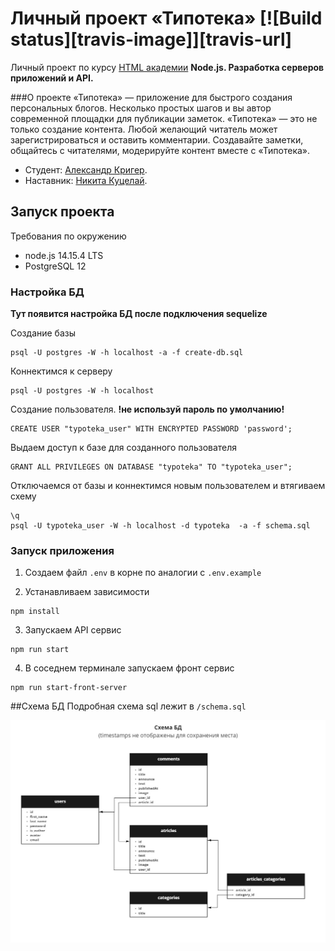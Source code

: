 # Личный проект «Типотека» [![Build status][travis-image]][travis-url]

Личный проект по курсу [HTML академии](https://htmlacademy.ru/) 
<b>Node.js. Разработка серверов приложений и API.</b>

###О проекте
«Типотека» — приложение для быстрого создания персональных блогов. Несколько простых шагов и вы автор современной площадки для публикации заметок. «Типотека» — это не только создание контента. Любой желающий читатель может зарегистрироваться и оставить комментарии. Создавайте заметки, общайтесь с читателями, модерируйте контент вместе с «Типотека».

* Студент: [Александр Кригер](https://up.htmlacademy.ru/nodejs/3/user/521509).
* Наставник: [Никита Куцелай](https://htmlacademy.ru/profile/id32750).

## Запуск проекта
Требования по окружению
* node.js 14.15.4 LTS
* PostgreSQL 12

### Настройка БД
<b>Тут появится настройка БД после подключения sequelize</b>

Создание базы
```
psql -U postgres -W -h localhost -a -f create-db.sql
```

Коннектимся к серверу
```
psql -U postgres -W -h localhost
```

Создание пользователя. <b>!не используй пароль по умолчанию!</b> 
```
CREATE USER "typoteka_user" WITH ENCRYPTED PASSWORD 'password';
```

Выдаем доступ к базе для созданного пользователя
```
GRANT ALL PRIVILEGES ON DATABASE "typoteka" TO "typoteka_user"; 
```

Отключаемся от базы и коннектимся новым пользователем и втягиваем схему
```
\q
psql -U typoteka_user -W -h localhost -d typoteka  -a -f schema.sql
```

### Запуск приложения
1. Создаем файл `.env` в корне по аналогии с `.env.example`

2. Устанавливаем зависимости
```
npm install
```
3. Запускаем API сервис
```
npm run start
```
4. В соседнем терминале запускаем фронт сервис
```
npm run start-front-server
```

##Схема БД
Подробная схема sql лежит в `/schema.sql`

![Схема БД](data/shema.jpg?raw=true "Схема БД")

